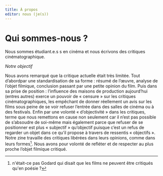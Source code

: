 ```yaml
--- 
title: À propos
editor: nous (je(s))
---
```


# Qui sommes-nous ?

Nous sommes étudiant.e.s s en cinéma et nous écrivons des critiques cinématographique. 

*Notre objectif*

Nous avons remarqué que la critique actuelle était très limitée. Tout d’abordpar une standardisation de sa forme : résumé de l’œuvre, analyse de l’objet filmique, conclusion passant par une petite opinion du film. Puis dans sa prise de position : l’influence des maisons de production aujourd’hui (entres autres) exerce un pouvoir de « censure » sur les critiques cinématographiques, les empêchant de donner réellement un avis sur les films sous peine de se voir refuser l’entrée dans des salles de cinéma ou à des festivals. Enfin par une volonté « d’objectivité » dans les critiques, terme que nous remettons en cause non seulement car il n’est pas possible de s’absoudre de soi-même mais également parce que refuser de se positionner est plus « subjectif » qu’objectif puisque c’est un refus de regarder un objet dans ce qu’il propose à travers de ressentis « objectifs ». Notre zine travaille des critiques libérées dans leurs opinions, comme dans leurs formes[^1]. Nous avons pour volonté de refléter et de respecter au plus proche l’objet filmique critiqué. 



[^1]: n'était-ce pas Godard qui disait que les films ne peuvent être critiqués qu'en poésie ?
